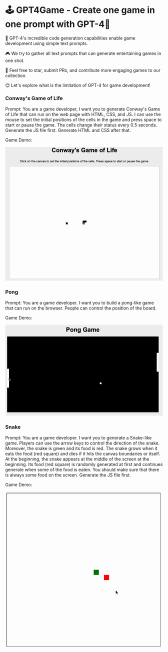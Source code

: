 # 🕹️ GPT4Game - Create one game in one prompt with GPT-4💪

🚀 GPT-4's incredible code generation capabilities enable game development using simple text prompts.

🎮 We try to gather all text prompts that can generate entertaining games in one shot.

🌟 Feel free to star, submit PRs, and contribute more engaging games to our collection.

😊 Let's explore what is the limitation of GPT-4 for game development!



### Conway's Game of Life

Prompt: You are a game developer, I want you to generate Conway's Game of Life that can run on the web page with HTML, CSS, and JS. I can use the mouse to set the initial positions of the cells in the game and press space to start or pause the game. The cells change their status every 0.5 seconds. Generate the JS file first. Generate HTML and CSS after that.

Game Demo:

![game_of_life](./gifs/game_of_life.gif)



### Pong

Prompt: You are a game developer. I want you to build a pong-like game that can run on the browser. People can control the position of the board.

Game Demo:

![pong](./gifs/pong.gif)

### Snake

Prompt: You are a game developer. I want you to generate a Snake-like game. Players can use the arrow keys to control the direction of the snake. Moreover, the snake is green and its food is red. The snake grows when it eats the food (red square) and dies if it hits the canvas boundaries or itself. At the beginning, the snake appears at the middle of the screen at the beginning.  Its food (red square) is randomly generated at first and continues generate when some of the food is eaten. You should make sure that there is always some food on the screen. Generate the JS file first.

Game Demo: 

![snake](./gifs/snake.gif)



